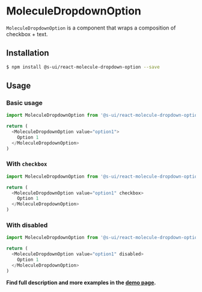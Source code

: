 # MoleculeDropdownOption

`MoleculeDropdownOption` is a component that wraps a composition of checkbox + text. 

## Installation

```sh
$ npm install @s-ui/react-molecule-dropdown-option --save
```

## Usage

### Basic usage
```js
import MoleculeDropdownOption from '@s-ui/react-molecule-dropdown-option'

return (
  <MoleculeDropdownOption value="option1">
    Option 1
  </MoleculeDropdownOption>
)
```

### With `checkbox`
```js
import MoleculeDropdownOption from '@s-ui/react-molecule-dropdown-option'

return (
  <MoleculeDropdownOption value="option1" checkbox>
    Option 1
  </MoleculeDropdownOption>
)
```

### With disabled
```js
import MoleculeDropdownOption from '@s-ui/react-molecule-dropdown-option'

return (
  <MoleculeDropdownOption value="option1" disabled>
    Option 1
  </MoleculeDropdownOption>
)
```

**Find full description and more examples in the [demo page](https://sui-components.now.sh/workbench/molecule/dropdownOption/demo).**
